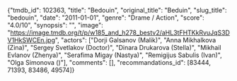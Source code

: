 {"tmdb_id": 102363, "title": "Bedouin", "original_title": "Beduin", "slug_title": "bedouin", "date": "2011-01-01", "genre": "Drame / Action", "score": "4.0/10", "synopsis": "", "image": "https://image.tmdb.org/t/p/w185_and_h278_bestv2/aHL3tFHTKkRvuJqS3DV1HkSWCEn.jpg", "actors": ["Dorji Galsanov (Malik)", "Anna Mikhalkova (Zina)", "Sergey Svetlakov (Doctor)", "Dinara Drukarova (Stella)", "Mikhail Evlanov (Zhenya)", "Serafima Migay (Nastya)", "Remigijus Sabulis (Ivan)", "Olga Simonova ()"], "comments": [], "recommandations_id": [83444, 71393, 83486, 49574]}